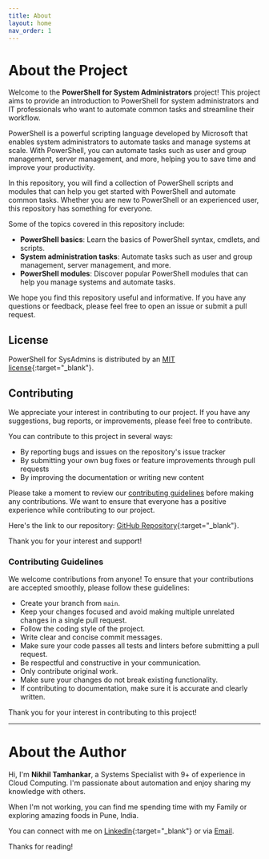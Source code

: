 ```yaml
---
title: About
layout: home
nav_order: 1
---
```


# About the Project

Welcome to the **PowerShell for System Administrators** project! This project aims to provide an introduction to PowerShell for system administrators and IT professionals who want to automate common tasks and streamline their workflow.

PowerShell is a powerful scripting language developed by Microsoft that enables system administrators to automate tasks and manage systems at scale. With PowerShell, you can automate tasks such as user and group management, server management, and more, helping you to save time and improve your productivity.

In this repository, you will find a collection of PowerShell scripts and modules that can help you get started with PowerShell and automate common tasks. Whether you are new to PowerShell or an experienced user, this repository has something for everyone.

Some of the topics covered in this repository include:

- **PowerShell basics**: Learn the basics of PowerShell syntax, cmdlets, and scripts.
- **System administration tasks**: Automate tasks such as user and group management, server management, and more.
- **PowerShell modules**: Discover popular PowerShell modules that can help you manage systems and automate tasks.

We hope you find this repository useful and informative. If you have any questions or feedback, please feel free to open an issue or submit a pull request.

## License

PowerShell for SysAdmins is distributed by an [MIT license](https://github.com/theepicnik/powershellforsysadmins/blob/main/license.txt){:target="_blank"}.

## Contributing

We appreciate your interest in contributing to our project. If you have any suggestions, bug reports, or improvements, please feel free to contribute. 

You can contribute to this project in several ways:
- By reporting bugs and issues on the repository's issue tracker
- By submitting your own bug fixes or feature improvements through pull requests
- By improving the documentation or writing new content

Please take a moment to review our [contributing guidelines](#contributing-guidelines) before making any contributions. We want to ensure that everyone has a positive experience while contributing to our project. 

Here's the link to our repository: [GitHub Repository](https://github.com/theepicnik/powershellforsysadmins){:target="_blank"}. 

Thank you for your interest and support!

### Contributing Guidelines

We welcome contributions from anyone! To ensure that your contributions are accepted smoothly, please follow these guidelines:

- Create your branch from `main`.
- Keep your changes focused and avoid making multiple unrelated changes in a single pull request.
- Follow the coding style of the project.
- Write clear and concise commit messages.
- Make sure your code passes all tests and linters before submitting a pull request.
- Be respectful and constructive in your communication.
- Only contribute original work.
- Make sure your changes do not break existing functionality.
- If contributing to documentation, make sure it is accurate and clearly written.

Thank you for your interest in contributing to this project!

---

# About the Author

Hi, I'm **Nikhil Tamhankar**, a Systems Specialist with 9+ of experience in Cloud Computing. I'm passionate about automation and enjoy sharing my knowledge with others.

When I'm not working, you can find me spending time with my Family or exploring amazing foods in Pune, India.

You can connect with me on [LinkedIn](https://www.linkedin.com/in/nikhiltamhankar/){:target="_blank"} or via [Email](mailto:iamnik.mailme@gmail.com).

Thanks for reading!